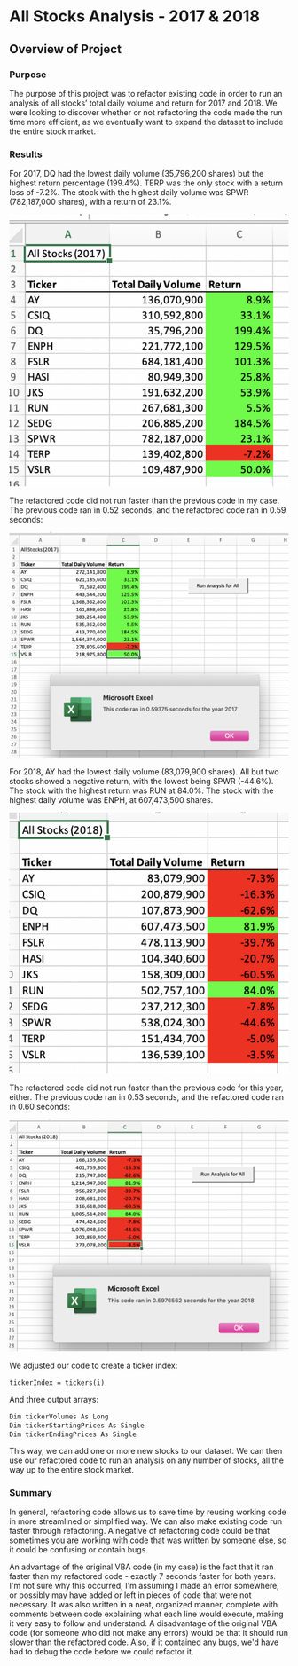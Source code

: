 # All Stocks Analysis - 2017 & 2018
## Overview of Project

### Purpose

The purpose of this project was to refactor existing code in order to run an analysis of all stocks’ total daily volume and return for 2017 and 2018. We were looking to discover whether or not refactoring the code made the run time more efficient, as we eventually want to expand the dataset to include the entire stock market.

### Results

For 2017, DQ had the lowest daily volume (35,796,200 shares) but the highest return percentage (199.4%). TERP was the only stock with a return loss of -7.2%. The stock with the highest daily volume was SPWR (782,187,000 shares), with a return of 23.1%.

![2017 Results](/Resources/2017_Results.png)

The refactored code did not run faster than the previous code in my case. The previous code ran in 0.52 seconds, and the refactored code ran in 0.59 seconds:

![2017 Refactored Code Run Time](/Resources/VBA_Challenge_2017.png)

For 2018, AY had the lowest daily volume (83,079,900 shares). All but two stocks showed a negative return, with the lowest being SPWR (-44.6%). The stock with the highest return was RUN at 84.0%. The stock with the highest daily volume was ENPH, at 607,473,500 shares.

![2018 Results](/Resources/2018_Results.png)

The refactored code did not run faster than the previous code for this year, either. The previous code ran in 0.53 seconds, and the refactored code ran in 0.60 seconds:

![2018 Refactored Code Run Time](/Resources/VBA_Challenge_2018.png)

We adjusted our code to create a ticker index:
  ```
  tickerIndex = tickers(i)
  ```
And three output arrays:
   ```
   Dim tickerVolumes As Long
   Dim tickerStartingPrices As Single
   Dim tickerEndingPrices As Single
   ```
   
This way, we can add one or more new stocks to our dataset. We can then use our refactored code to run an analysis on any number of stocks, all the way up to the entire stock market.

### Summary

In general, refactoring code allows us to save time by reusing working code in more streamlined or simplified way. We can also make existing code run faster through refactoring. A negative of refactoring code could be that sometimes you are working with code that was written by someone else, so it could be confusing or contain bugs.

An advantage of the original VBA code (in my case) is the fact that it ran faster than my refactored code - exactly 7 seconds faster for both years. I'm not sure why this occurred; I'm assuming I made an error somewhere, or possibly may have added or left in pieces of code that were not necessary. It was also written in a neat, organized manner, complete with comments between code explaining what each line would execute, making it very easy to follow and understand. A disadvantage of the original VBA code (for someone who did not make any errors) would be that it should run slower than the refactored code. Also, if it contained any bugs, we'd have had to debug the code before we could refactor it.
